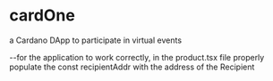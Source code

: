 # cardOne
a Cardano DApp to participate in virtual events

--for the application to work correctly, in the product.tsx file properly populate the const recipientAddr with the address of the Recipient
